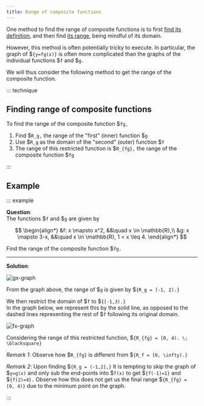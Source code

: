 ```yaml
---
title: Range of composite functions
---
```


One method to find the range of composite functions is to first
[find its definition](../formula/theory), and then find
[its range](../../concepts/domain-and-range/theory), being mindful of its domain.

However, this method is often potentially tricky to execute. In particular, the
graph of $`{y=fg(x)}` is often more complicated than the graphs of the
individual functions $`f` and $`g.`

We will thus consider the following method to get the range of the composite
function.

<!-- prettier-ignore-start -->
::: technique

## Finding range of composite functions

To find the range of the composite function $`fg,`

1. Find $`R_g,` the range of the "first" (inner) function $`g`
2. Use $`R_g` as the domain of the "second" (outer) function $`f`
3. The range of this restricted function is $`R_{fg},` the range of the composite function $`fg`

:::
<!-- prettier-ignore-end -->

## Example

<!-- prettier-ignore-start -->
::: example

**Question**:\
The functions $`f` and $`g` are given by

$$ \begin{align*} &f: x \mapsto x^2, &&\quad x \in \mathbb{R},\\ &g: x \mapsto 3-x, &&\quad x \in \mathbb{R}, 1 < x \leq 4. \end{align*} $$

Find the range of the composite function $`fg.`

---

**Solution**:

![gx-graph](/images/h2/fns/0303-gx.svg)

From the graph above, the range of $`g` is given by $`{R_g = [-1, 2).}`

We then restrict the domain of $`f` to $`{[-1,3).}`
\
In the graph below, we represent this by the solid line, as opposed to the dashed lines representing the rest of $`f` following its original domain.

![fx-graph](/images/h2/fns/0303-fx.svg)

Considering the range of this restricted function, $`{R_{fg} = [0, 4). \; \blacksquare}`

_Remark 1_: Observe how $`R_{fg}` is different from $`{R_f = [0, \infty).}`

_Remark 2_: Upon finding $`{R_g = (-1,2],}` It is tempting to skip the graph of $`y=g(x)` and only sub the end-points into $`f(x)` to get $`{f(-1)=1}` and $`{f(2)=4}.` Observe how this does not get us the final range $`{R_{fg} = [0, 4)}` due to the minimum point on the graph.

:::

<!-- prettier-ignore-end -->
